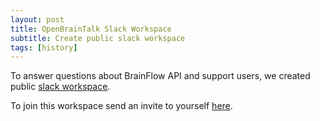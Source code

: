 ```yaml
---
layout: post
title: OpenBrainTalk Slack Workspace
subtitle: Create public slack workspace
tags: [history]
---
```


To answer questions about BrainFlow API and support users, we created public [slack workspace](https://openbraintalk.slack.com/).

To join this workspace send an invite to yourself [here](https://c6ber255cc.execute-api.eu-west-1.amazonaws.com/Express/).
